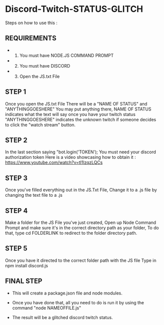 # Discord-Twitch-STATUS-GLITCH

Steps on how to use this :

## REQUIREMENTS
- 1. You must have NODE.JS COMMAND PROMPT
- 2. You must have DISCORD
- 3. Open the JS.txt File

## STEP 1
Once you open the JS.txt File
There will be a "NAME OF STATUS" and "ANYTHINGGOESHERE"
You may put anything there, NAME OF STATUS indicates what the text will say once you have your twitch status
"ANYTHINGGOESHERE" indicates the unknown twitch if someone decides to click the "watch stream" button.

## STEP 2
In the last section saying "bot.login('TOKEN');
You must need your discord authorization token
Here is a video showcasing how to obtain it : https://www.youtube.com/watch?v=tI1lzqzLQCs

## STEP 3
Once you've filled everything out in the JS.Txt File,
Change it to a .js file by changing the text file to a .js

## STEP 4
Make a folder for the JS File you've just created,
Open up Node Command Prompt and make sure it's in the correct directory path as your folder,
To do that, type cd FOLDERLINK
to redirect to the folder directory path.

## STEP 5
Once you have it directed to the correct folder path with the JS file
Type in npm install discord.js

## FINAL STEP
- This will create a package.json file and node modules.

- Once you have done that, all you need to do is run it
by using the command "node NAMEOFFILE.js"

- The result will be a glitched discord twitch status.
